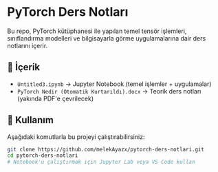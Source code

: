 # PyTorch Ders Notları

Bu repo, PyTorch kütüphanesi ile yapılan temel tensör işlemleri, sınıflandırma modelleri ve bilgisayarla görme uygulamalarına dair ders notlarını içerir.

## 📁 İçerik
- `Untitled3.ipynb` → Jupyter Notebook (temel işlemler + uygulamalar)
- `PyTorch Nedir (Otomatik Kurtarıldı).docx` → Teorik ders notları (yakında PDF'e çevrilecek)

## 🚀 Kullanım
Aşağıdaki komutlarla bu projeyi çalıştırabilirsiniz:

```bash
git clone https://github.com/melekAyazx/pytorch-ders-notlari.git
cd pytorch-ders-notlari
# Notebook'u çalıştırmak için Jupyter Lab veya VS Code kullan
